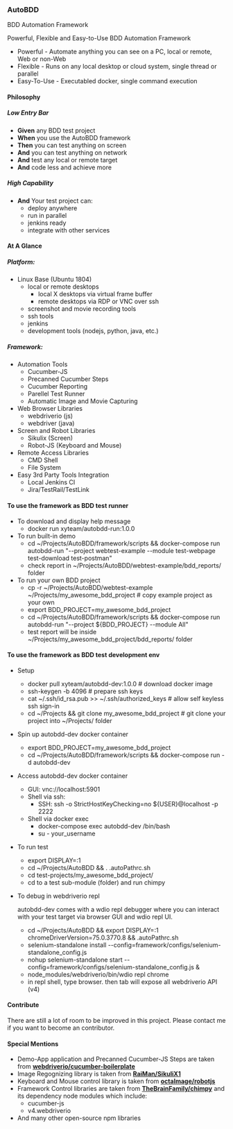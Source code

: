 ### AutoBDD
BDD Automation Framework

Powerful, Flexible and Easy-to-Use BDD Automation Framework

* Powerful - Automate anything you can see on a PC, local or remote, Web or non-Web
* Flexible - Runs on any local desktop or cloud system, single thread or parallel
* Easy-To-Use - Executabled docker, single command execution

#### Philosophy
##### Low Entry Bar

  * **Given** any BDD test project
  * **When** you use the AutoBDD framework
  * **Then** you can test anything on screen
  * **And** you can test anything on network
  * **And** test any local or remote target
  * **And** code less and achieve more

##### High Capability

  * **And** Your test project can:
    * deploy anywhere
    * run in parallel
    * jenkins ready
    * integrate with other services

#### At A Glance
##### Platform:

  * Linux Base (Ubuntu 1804)
    * local or remote desktops
      * local X desktops via virtual frame buffer
      * remote desktops via RDP or VNC over ssh
    * screenshot and movie recording tools
    * ssh tools
    * jenkins
    * development tools (nodejs, python, java, etc.)

##### Framework:

  * Automation Tools
    * Cucumber-JS
    * Precanned Cucumber Steps
    * Cucumber Reporting
    * Parellel Test Runner
    * Automatic Image and Movie Capturing
  * Web Browser Libraries
    * webdriverio (js)
    * webdriver (java)
  * Screen and Robot Libraries
    * Sikulix (Screen)
    * Robot-JS (Keyboard and Mouse)
  * Remote Access Libraries
    * CMD Shell
    * File System
  * Easy 3rd Party Tools Integration
    * Local Jenkins CI
    * Jira/TestRail/TestLink

#### To use the framework as BDD test runner

  * To download and display help message
    * docker run xyteam/autobdd-run:1.0.0
  * To run built-in demo
    * cd ~/Projects/AutoBDD/framework/scripts && docker-compose run autobdd-run "--project webtest-example --module test-webpage test-download test-postman"
    * check report in  ~/Projects/AutoBDD/webtest-example/bdd_reports/ folder
  * To run your own BDD project
    * cp -r  ~/Projects/AutoBDD/webtest-example ~/Projects/my_awesome_bdd_project     # copy example project as your own
    * export BDD_PROJECT=my_awesome_bdd_project
    * cd ~/Projects/AutoBDD/framework/scripts && docker-compose run autobdd-run "--project ${BDD_PROJECT} --module All"
    * test report will be inside ~/Projects/my_awesome_bdd_project/bdd_reports/ folder

#### To use the framework as BDD test development env

  * Setup
    * docker pull xyteam/autobdd-dev:1.0.0    # download docker image 
    * ssh-keygen -b 4096                      # prepare ssh keys
    * cat ~/.ssh/id_rsa.pub >> ~/.ssh/authorized_keys   # allow self keyless ssh sign-in
    * cd ~/Projects && git clone my_awesome_bdd_project # git clone your project into ~/Projects/ folder
  * Spin up autobdd-dev docker container
    * export BDD_PROJECT=my_awesome_bdd_project
    * cd ~/Projects/AutoBDD/framework/scripts && docker-compose run -d autobdd-dev
  * Access autobdd-dev docker container
    * GUI: vnc://localhost:5901
    * Shell via ssh:
      * SSH: ssh -o StrictHostKeyChecking=no ${USER}@localhost -p 2222
    * Shell via docker exec
      * docker-compose exec autobdd-dev /bin/bash
      * su - your_username
  * To run test
    * export DISPLAY=:1
    * cd ~/Projects/AutoBDD && . .autoPathrc.sh
    * cd test-projects/my_awesome_bdd_project/
    * cd to a test sub-module (folder) and run chimpy
  * To debug in webdriverio repl

    autobdd-dev comes with a wdio repl debugger where you can interact with your test target via browser GUI and wdio repl UI.
    * cd ~/Projects/AutoBDD && export DISPLAY=:1 chromeDriverVersion=75.0.3770.8 && .autoPathrc.sh
    * selenium-standalone install --config=framework/configs/selenium-standalone_config.js
    * nohup selenium-standalone start --config=framework/configs/selenium-standalone_config.js &
    * node_modules/webdriverio/bin/wdio repl chrome
    * in repl shell, type browser. then tab will expose all webdriverio API (v4)

#### Contribute
  There are still a lot of room to be improved in this project. Please contact me if you want to become an contributor.

#### Special Mentions
  * Demo-App application and Precanned Cucumber-JS Steps are taken from **[webdriverio/cucumber-boilerplate](https://github.com/webdriverio/cucumber-boilerplate)**
  * Image Regognizing library is taken from **[RaiMan/SikuliX1](https://github.com/RaiMan/SikuliX1)**
  * Keyboard and Mouse control library is taken from **[octalmage/robotjs](https://github.com/octalmage/robotjs)**
  * Framework Control libraries are taken from **[TheBrainFamily/chimpy](https://github.com/TheBrainFamily/chimpy)** and its dependency node modules which include:
      * cucumber-js
      * v4.webdriverio
  * And many other open-source npm libraries
